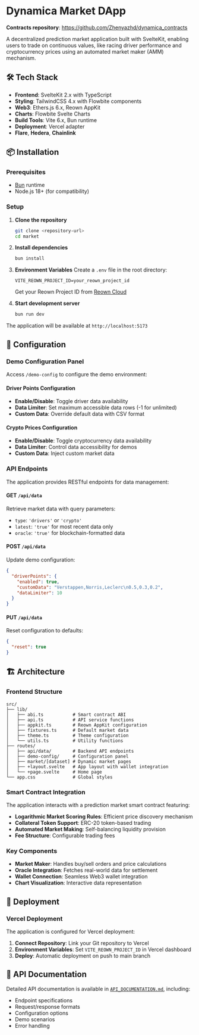 # Dynamica Market DApp

**Contracts repository**: https://github.com/Zhenyazhd/dynamica_contracts

A decentralized prediction market application built with SvelteKit, enabling users to trade on continuous values, like racing driver performance and cryptocurrency prices using an automated market maker (AMM) mechanism.

## 🛠 Tech Stack

- **Frontend**: SvelteKit 2.x with TypeScript
- **Styling**: TailwindCSS 4.x with Flowbite components
- **Web3**: Ethers.js 6.x, Reown AppKit
- **Charts**: Flowbite Svelte Charts
- **Build Tools**: Vite 6.x, Bun runtime
- **Deployment**: Vercel adapter
- **Flare**, **Hedera**, **Chainlink**

## 📦 Installation

### Prerequisites

- [Bun](https://bun.sh/) runtime
- Node.js 18+ (for compatibility)

### Setup

1. **Clone the repository**
   ```bash
   git clone <repository-url>
   cd market
   ```

2. **Install dependencies**
   ```bash
   bun install
   ```

3. **Environment Variables**
   Create a `.env` file in the root directory:
   ```env
   VITE_REOWN_PROJECT_ID=your_reown_project_id
   ```

   Get your Reown Project ID from [Reown Cloud](https://cloud.reown.com/)

4. **Start development server**
   ```bash
   bun run dev
   ```

The application will be available at `http://localhost:5173`

## 🔧 Configuration

### Demo Configuration Panel

Access `/demo-config` to configure the demo environment:

#### Driver Points Configuration
- **Enable/Disable**: Toggle driver data availability
- **Data Limiter**: Set maximum accessible data rows (-1 for unlimited)
- **Custom Data**: Override default data with CSV format

#### Crypto Prices Configuration
- **Enable/Disable**: Toggle cryptocurrency data availability
- **Data Limiter**: Control data accessibility for demos
- **Custom Data**: Inject custom market data

### API Endpoints

The application provides RESTful endpoints for data management:

#### GET `/api/data`
Retrieve market data with query parameters:
- `type`: `'drivers'` or `'crypto'`
- `latest`: `'true'` for most recent data only
- `oracle`: `'true'` for blockchain-formatted data

#### POST `/api/data`
Update demo configuration:
```json
{
  "driverPoints": {
    "enabled": true,
    "customData": "Verstappen,Norris,Leclerc\n0.5,0.3,0.2",
    "dataLimiter": 10
  }
}
```

#### PUT `/api/data`
Reset configuration to defaults:
```json
{
  "reset": true
}
```

## 🏗 Architecture

### Frontend Structure

```
src/
├── lib/
│   ├── abi.ts           # Smart contract ABI
│   ├── api.ts           # API service functions
│   ├── appkit.ts        # Reown AppKit configuration
│   ├── fixtures.ts      # Default market data
│   ├── theme.ts         # Theme configuration
│   └── utils.ts         # Utility functions
├── routes/
│   ├── api/data/        # Backend API endpoints
│   ├── demo-config/     # Configuration panel
│   ├── market/[dataset] # Dynamic market pages
│   ├── +layout.svelte   # App layout with wallet integration
│   └── +page.svelte     # Home page
└── app.css              # Global styles
```

### Smart Contract Integration

The application interacts with a prediction market smart contract featuring:
- **Logarithmic Market Scoring Rules**: Efficient price discovery mechanism
- **Collateral Token Support**: ERC-20 token-based trading
- **Automated Market Making**: Self-balancing liquidity provision
- **Fee Structure**: Configurable trading fees

### Key Components

- **Market Maker**: Handles buy/sell orders and price calculations
- **Oracle Integration**: Fetches real-world data for settlement
- **Wallet Connection**: Seamless Web3 wallet integration
- **Chart Visualization**: Interactive data representation

## 🚀 Deployment

### Vercel Deployment

The application is configured for Vercel deployment:

1. **Connect Repository**: Link your Git repository to Vercel
2. **Environment Variables**: Set `VITE_REOWN_PROJECT_ID` in Vercel dashboard
3. **Deploy**: Automatic deployment on push to main branch


## 📝 API Documentation

Detailed API documentation is available in [`API_DOCUMENTATION.md`](./API_DOCUMENTATION.md), including:
- Endpoint specifications
- Request/response formats
- Configuration options
- Demo scenarios
- Error handling
